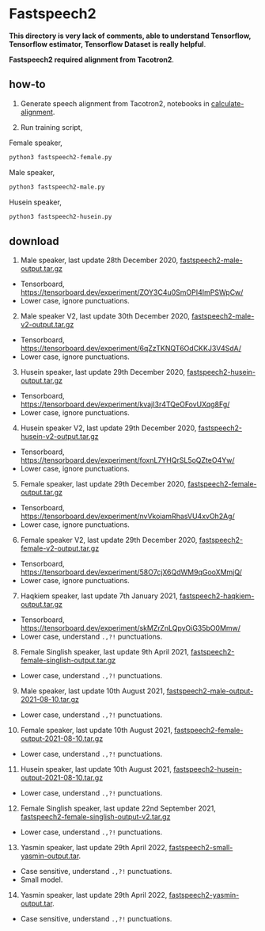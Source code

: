 # Fastspeech2

**This directory is very lack of comments, able to understand Tensorflow, Tensorflow estimator, Tensorflow Dataset is really helpful**.

**Fastspeech2 required alignment from Tacotron2**.

## how-to

1. Generate speech alignment from Tacotron2, notebooks in [calculate-alignment](calculate-alignment). 

2. Run training script,

Female speaker,

```bash
python3 fastspeech2-female.py
```

Male speaker,

```bash
python3 fastspeech2-male.py
```

Husein speaker,

```bash
python3 fastspeech2-husein.py
```

## download

1. Male speaker, last update 28th December 2020, [fastspeech2-male-output.tar.gz](https://f000.backblazeb2.com/file/malaya-speech-model/pretrained/fastspeech2-male-output.tar.gz)

  - Tensorboard, https://tensorboard.dev/experiment/ZOY3C4u0SmOPI4ImPSWpCw/
  - Lower case, ignore punctuations.

2. Male speaker V2, last update 30th December 2020, [fastspeech2-male-v2-output.tar.gz](https://f000.backblazeb2.com/file/malaya-speech-model/pretrained/fastspeech2-male-output.tar.gz)

  - Tensorboard, https://tensorboard.dev/experiment/6qZzTKNQT6OdCKKJ3V4SdA/
  - Lower case, ignore punctuations.

3. Husein speaker, last update 29th December 2020, [fastspeech2-husein-output.tar.gz](https://f000.backblazeb2.com/file/malaya-speech-model/pretrained/fastspeech2-husein-output.tar.gz)

  - Tensorboard, https://tensorboard.dev/experiment/kvajI3r4TQeOFovUXqg8Fg/
  - Lower case, ignore punctuations.

4. Husein speaker V2, last update 29th December 2020, [fastspeech2-husein-v2-output.tar.gz](https://f000.backblazeb2.com/file/malaya-speech-model/pretrained/fastspeech2-husein-v2-output.tar.gz)

  - Tensorboard, https://tensorboard.dev/experiment/foxnL7YHQrSL5oQZteO4Yw/
  - Lower case, ignore punctuations.

5. Female speaker, last update 29th December 2020, [fastspeech2-female-output.tar.gz](https://f000.backblazeb2.com/file/malaya-speech-model/pretrained/fastspeech2-female-output.tar.gz)

  - Tensorboard, https://tensorboard.dev/experiment/nvVkoiamRhasVU4xvOh2Ag/
  - Lower case, ignore punctuations.

6. Female speaker V2, last update 29th December 2020, [fastspeech2-female-v2-output.tar.gz](https://f000.backblazeb2.com/file/malaya-speech-model/pretrained/fastspeech2-female-v2-output.tar.gz)

  - Tensorboard, https://tensorboard.dev/experiment/58O7cjX6QdWM9qGooXMmjQ/
  - Lower case, ignore punctuations.

7. Haqkiem speaker, last update 7th January 2021, [fastspeech2-haqkiem-output.tar.gz](https://f000.backblazeb2.com/file/malaya-speech-model/pretrained/fastspeech2-haqkiem-output.tar.gz)

  - Tensorboard, https://tensorboard.dev/experiment/skMZrZnLQpyOiG35bO0Mmw/
  - Lower case, understand `.,?!` punctuations.

8. Female Singlish speaker, last update 9th April 2021, [fastspeech2-female-singlish-output.tar.gz](https://f000.backblazeb2.com/file/malaya-speech-model/pretrained/fastspeech2-female-singlish-output.tar.gz)

  - Lower case, understand `.,?!` punctuations.

9. Male speaker, last update 10th August 2021, [fastspeech2-male-output-2021-08-10.tar.gz](https://f000.backblazeb2.com/file/malaya-speech-model/pretrained/fastspeech2-male-output-2021-08-10.tar.gz)

  - Lower case, understand `.,?!` punctuations.

10. Female speaker, last update 10th August 2021, [fastspeech2-female-output-2021-08-10.tar.gz](https://f000.backblazeb2.com/file/malaya-speech-model/pretrained/fastspeech2-female-output-2021-08-10.tar.gz)

  - Lower case, understand `.,?!` punctuations.

11. Husein speaker, last update 10th August 2021, [fastspeech2-husein-output-2021-08-10.tar.gz](https://f000.backblazeb2.com/file/malaya-speech-model/pretrained/fastspeech2-husein-output-2021-08-10.tar.gz)

  - Lower case, understand `.,?!` punctuations.

12. Female Singlish speaker, last update 22nd September 2021, [fastspeech2-female-singlish-output-v2.tar.gz](https://f000.backblazeb2.com/file/malaya-speech-model/pretrained/fastspeech2-female-singlish-output-v2.tar.gz)

  - Lower case, understand `.,?!` punctuations.

13. Yasmin speaker, last update 29th April 2022, [fastspeech2-small-yasmin-output.tar](https://huggingface.co/huseinzol05/pretrained-fastspeech2/resolve/main/fastspeech2-small-yasmin-output.tar).

  - Case sensitive, understand `.,?!` punctuations.
  - Small model.

14. Yasmin speaker, last update 29th April 2022, [fastspeech2-yasmin-output.tar](https://huggingface.co/huseinzol05/pretrained-fastspeech2/resolve/main/fastspeech2-yasmin-output.tar).

  - Case sensitive, understand `.,?!` punctuations.